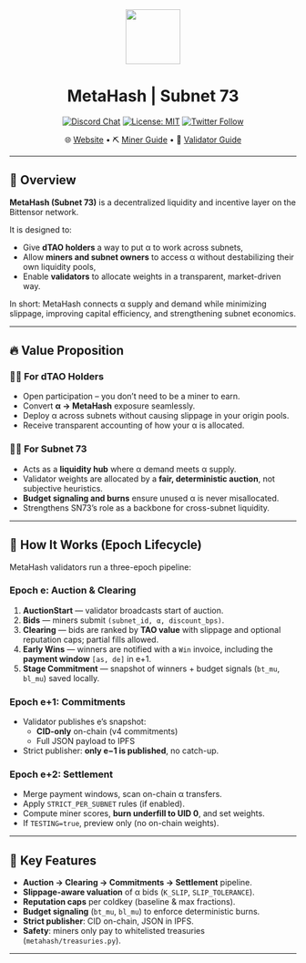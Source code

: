 <div align="center">
<picture>
  <source srcset="image.png" media="(prefers-color-scheme: dark)">
  <source srcset="image.png" media="(prefers-color-scheme: light)">
  <img src="image.png" width="96">
</picture>

# **MetaHash | Subnet 73**

[![Discord Chat](https://img.shields.io/discord/308323056592486420.svg)](https://discord.gg/bittensor)
[![License: MIT](https://img.shields.io/badge/License-MIT-yellow.svg)](https://opensource.org/licenses/MIT)
[![Twitter Follow](https://img.shields.io/twitter/follow/MetaHashSn73?style=social)](https://twitter.com/MetaHashSn73)

🌐 [Website](https://metahash73.com) • ⛏️ [Miner Guide](docs/miner.md) • 🧪 [Validator Guide](docs/validator.md)
</div>

---

## 🚀 Overview
**MetaHash (Subnet 73)** is a decentralized liquidity and incentive layer on the Bittensor network.

It is designed to:
- Give **dTAO holders** a way to put α to work across subnets,  
- Allow **miners and subnet owners** to access α without destabilizing their own liquidity pools,  
- Enable **validators** to allocate weights in a transparent, market-driven way.  

In short: MetaHash connects α supply and demand while minimizing slippage, improving capital efficiency, and strengthening subnet economics.

---

## 🔥 Value Proposition

### 🧑‍🌾 For dTAO Holders
- Open participation – you don’t need to be a miner to earn.  
- Convert **α → MetaHash** exposure seamlessly.  
- Deploy α across subnets without causing slippage in your origin pools.  
- Receive transparent accounting of how your α is allocated.  

### 🧍‍♀️ For Subnet 73
- Acts as a **liquidity hub** where α demand meets α supply.  
- Validator weights are allocated by a **fair, deterministic auction**, not subjective heuristics.  
- **Budget signaling and burns** ensure unused α is never misallocated.  
- Strengthens SN73’s role as a backbone for cross-subnet liquidity.

---

## 🔁 How It Works (Epoch Lifecycle)

MetaHash validators run a three-epoch pipeline:

### **Epoch e: Auction & Clearing**
1. **AuctionStart** — validator broadcasts start of auction.  
2. **Bids** — miners submit `(subnet_id, α, discount_bps)`.  
3. **Clearing** — bids are ranked by **TAO value** with slippage and optional reputation caps; partial fills allowed.  
4. **Early Wins** — winners are notified with a `Win` invoice, including the **payment window** `[as, de]` in e+1.  
5. **Stage Commitment** — snapshot of winners + budget signals (`bt_mu`, `bl_mu`) saved locally.

### **Epoch e+1: Commitments**
- Validator publishes e’s snapshot:  
  - **CID-only** on-chain (v4 commitments)  
  - Full JSON payload to IPFS  
- Strict publisher: **only e−1 is published**, no catch-up.

### **Epoch e+2: Settlement**
- Merge payment windows, scan on-chain α transfers.  
- Apply `STRICT_PER_SUBNET` rules (if enabled).  
- Compute miner scores, **burn underfill to UID 0**, and set weights.  
- If `TESTING=true`, preview only (no on-chain weights).

---

## 🧠 Key Features
- **Auction → Clearing → Commitments → Settlement** pipeline.  
- **Slippage-aware valuation** of α bids (`K_SLIP`, `SLIP_TOLERANCE`).  
- **Reputation caps** per coldkey (baseline & max fractions).  
- **Budget signaling** (`bt_mu`, `bl_mu`) to enforce deterministic burns.  
- **Strict publisher**: CID on-chain, JSON in IPFS.  
- **Safety**: miners only pay to whitelisted treasuries (`metahash/treasuries.py`).  

---
